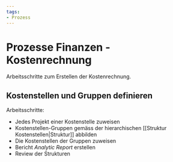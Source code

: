 ```yaml
---
tags:
- Prozess
---
```

# Prozesse Finanzen - Kostenrechnung

Arbeitsschritte zum Erstellen der Kostenrechnung.

## Kostenstellen und Gruppen definieren

Arbeitsschritte:
* Jedes Projekt einer Kostenstelle zuweisen
* Kostenstellen-Gruppen gemäss der hierarchischen [[Struktur Kostenstellen|Struktur]] abbilden
* Die Kostenstellen der Gruppen zuweisen
* Bericht *Analytic Report* erstellen
* Review der Strukturen